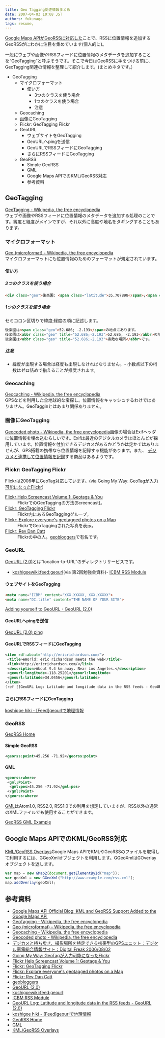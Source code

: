 ```yaml
---
title: Geo Tagging関連情報まとめ
date: 2007-04-03 10:08 JST
authors: fukunaga
tags: resume, 
---
```

[Google Maps APIがGeoRSSに対応した](http://googlemapsapi.blogspot.com/2007/03/kml-and-georss-support-added-to-google.html)ことで、RSSに位置情報を追加するGeoRSSがにわかに注目を集めています(個人的に)。

一般にウェブや画像やRSSフィードに位置情報のメタデータを追加することを“GeoTagging”と呼ぶそうです。そこで今日はGeoRSSに手をつける前に、GeoTagging関連の情報を整理して紹介します。(まとめネタです。)

<!--more-->

- GeoTagging
  - マイクロフォーマット
    - 使い方
      - 3つのクラスを使う場合
      - 1つのクラスを使う場合
      - 注意
  - Geocaching
  - 画像にGeoTagging
  - Flickr: GeoTagging Flickr
  - GeoURL
    - ウェブサイトをGeoTagging
    - GeoURLへpingを送信
    - GeoURLでRSSフィードにGeoTagging
    - さらにRSSフィードにGeoTagging
  - GeoRSS
    - Simple GeoRSS
    - GML
    - Google Maps APIでのKML/GeoRSS対応
    - 参考資料

## GeoTagging

[GeoTagging - Wikipedia, the free encyclopedia](http://en.wikipedia.org/wiki/GeoTagging)  
ウェブや画像やRSSフィードに位置情報のメタデータを追加する処理のことです。緯度と経度がメインですが、それ以外に高度や地名をタギングすることもあります。

### マイクロフォーマット

[Geo (microformat) - Wikipedia, the free encyclopedia](http://en.wikipedia.org/wiki/Geo_%28microformat%29)  
マイクロフォーマットにも位置情報のためのフォーマットが規定されています。

#### 使い方

##### 3つのクラスを使う場合

```html
<div class="geo">後楽園: <span class="latitude">35.707898</span>;<span class="longitude">139.751864</span></div>
```

##### 1つのクラスを使う場合

セミコロン区切りで緯度;経度の順に記述します。

```html
後楽園は<span class="geo">52.686; -2.193</span>の地点にあります。
後楽園は<abbr class="geo" title="52.686;-2.193">52.686, -2.193</abbr>の地点にあります。
後楽園は<abbr class="geo" title="52.686;-2.193">素敵な場所</abbr>です。
```

##### 注意
- 緯度が出現する場合は経度も出現しなければなりません。- 小数点以下の桁数はゼロ詰めで揃えることが推奨されます。

### Geocaching

[Geocaching - Wikipedia, the free encyclopedia](http://en.wikipedia.org/wiki/Geocaching)  
GPSなどを利用した全地球的な宝探し。位置情報をキャッシュするわけではありません。GeoTagginとはあまり関係ありません。

### 画像にGeoTagging

[Geocoded photo - Wikipedia, the free encyclopedia](http://en.wikipedia.org/wiki/Geocoded_photo)画像の場合はExifヘッダに位置情報を埋め込むらしいです。Exifは最近のデジタルカメラはほとんどが採用しています。位置情報を付加できるデジカメがあるかどうかは定かではありませんが、GPS搭載の携帯なら位置情報を記録する機能があります。また、 [デジカメと連携して位置情報を記録](http://www.rbbtoday.com/news/20060802/32829.html)する商品はあるようです。

### Flickr: GeoTagging Flickr

Flickrは2006年にGeoTag対応しています。(via [Going My Way: GeoTagが入力可能になったFlickr](http://kengo.preston-net.com/archives/002780.shtml))

<dl>
<dt><a href="http://www.flickr.com/help/screencasts/vol1" class="external">Flickr Help Screencast Volume 1: Geotags &amp; You</a></dt>
<dd>FlickrでのGeoTaggingの方法(Screencast)。</dd>
<dt><a href="http://www.flickr.com/groups/geotagging/" class="external">Flickr: GeoTagging Flickr</a></dt>
<dd>Flickr内にあるGeoTaggingグループ。</dd>
<dt><a href="http://www.flickr.com/map/" class="external">Flickr: Explore everyone's geotagged photos on a Map</a></dt>
<dd>FlickrでGeoTaggingされた写真を表示。</dd>
<dt><a href="http://www.flickr.com/people/revdancatt/" class="external">Flickr: Rev Dan Catt</a></dt>
<dd>Flickrの中の人。<a href="http://www.geobloggers.com/archives/" class="external">geobloggers</a>で有名です。</dd>
</dl>

### GeoURL

[GeoURL (2.0)](http://geourl.org/)とは“location-to-URL”のディレクトリサービスです。
- [koshigoewiki:feed:geourl](http://koshigoe.sakura.ne.jp/dokuwiki/doku.php?id=koshigoewiki:feed:geourl)(via 第2回勉強会資料)- [ICBM RSS Module](http://postneo.com/icbm/)

#### ウェブサイトをGeoTagging

```html
<meta name="ICBM" content="XXX.XXXXX, XXX.XXXXX">
<meta name="DC.title" content="THE NAME OF YOUR SITE">
```

[Adding yourself to GeoURL - GeoURL (2.0)](http://geourl.org/add.html)

#### GeoURLへpingを送信

[GeoURL (2.0) ping](http://geourl.org/ping/)

#### GeoURLでRSSフィードにGeoTagging

```xml
<item rdf:about="http://ericrichardson.com/">
 <title>eWorld: eric richardson meets the web</title>
 <link>http://ericrichardson.com/</link>
 <description>About 9.4 km away. Near Los Angeles.</description>
 <geourl:longitude>-118.25201</geourl:longitude>
 <geourl:latitude>34.0456</geourl:latitude>
</item>
(ref [[GeoURL Log: Latitude and longitude data in the RSS feeds - GeoURL (2.0)|http://geourl.org/news/2005/04/26/rssplus.html]])
```

#### さらにRSSフィードにGeoTagging

[koshigoe hiki - [Feed]geourlで地理情報](http://hiki.koshigoe.jp/?%5BFeed%5Dgeourl%A4%C7%C3%CF%CD%FD%BE%F0%CA%F3)

### GeoRSS

[GeoRSS Home](http://www.georss.org/)

#### Simple GeoRSS

```xml
<georss:point>45.256 -71.92</georss:point>
```

#### GML

```xml
<georss:where>
 <gml:Point>
  <gml:pos>45.256 -71.92</gml:pos>
 </gml:Point>
</georss:where>
```

[GML](http://www.opengeospatial.org/groups/?iid=31)はAtom1.0, RSS2.0, RSS1.0での利用を想定していますが、RSS以外の通常のXMLファイルでも使用することができます。

[GeoRSS GML Example](http://www.georss.org/gml.html#examples)

## Google Maps APIでのKML/GeoRSS対応

[KML/GeoRSS Overlays](http://www.google.com/apis/maps/documentation/#XML_Overlays)Google Maps APIでKMLやGeoRSSのファイルを取得して利用するには、GGeoXmlオブジェクトを利用します。GGeoXmlはGOverlayオブジェクトを返します。

```javascript
var map = new GMap2(document.getElementById("map")); 
var geoXml = new GGeoXml("http://www.example.com/rss.xml");
map.addOverlay(geoXml);
```

## 参考資料
- [Google Maps API Official Blog: KML and GeoRSS Support Added to the Google Maps API](http://googlemapsapi.blogspot.com/2007/03/kml-and-georss-support-added-to-google.html)
- [GeoTagging - Wikipedia, the free encyclopedia](http://en.wikipedia.org/wiki/GeoTagging)
- [Geo (microformat) - Wikipedia, the free encyclopedia](http://en.wikipedia.org/wiki/Geo_%28microformat%29)
- [Geocaching - Wikipedia, the free encyclopedia](http://en.wikipedia.org/wiki/Geocaching)
- [Geocoded photo - Wikipedia, the free encyclopedia](http://en.wikipedia.org/wiki/Geocoded_photo)
- [デジカメと持ち歩き、撮影場所を特定できる携帯型のGPSユニット：デジタル家電総合情報サイト：Digital Freak 2006/08/02](http://www.rbbtoday.com/news/20060802/32829.html)
- [Going My Way: GeoTagが入力可能になったFlickr](http://kengo.preston-net.com/archives/002780.shtml)
- [Flickr Help Screencast Volume 1: Geotags & You](http://www.flickr.com/help/screencasts/vol1)
- [Flickr: GeoTagging Flickr](http://www.flickr.com/groups/geotagging/)
- [Flickr: Explore everyone's geotagged photos on a Map](http://www.flickr.com/map/)
- [Flickr: Rev Dan Catt](http://www.flickr.com/people/revdancatt/)
- [geobloggers](http://www.geobloggers.com/archives/)
- [GeoURL (2.0)](http://geourl.org/)
- [koshigoewiki:feed:geourl](http://koshigoe.sakura.ne.jp/dokuwiki/doku.php?id=koshigoewiki:feed:geourl)
- [ICBM RSS Module](http://postneo.com/icbm/)
- [GeoURL Log: Latitude and longitude data in the RSS feeds - GeoURL (2.0)](http://geourl.org/news/2005/04/26/rssplus.html)
- [koshigoe hiki - [Feed]geourlで地理情報](http://hiki.koshigoe.jp/?%5BFeed%5Dgeourl%A4%C7%C3%CF%CD%FD%BE%F0%CA%F3)
- [GeoRSS Home](http://www.georss.org/)
- [GML](http://www.opengeospatial.org/groups/?iid=31)
- [KML/GeoRSS Overlays](http://www.google.com/apis/maps/documentation/#XML_Overlays)

